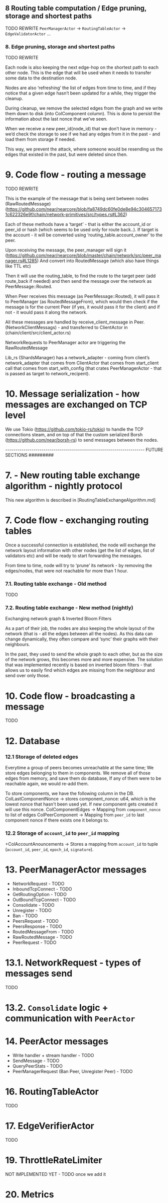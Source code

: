 ## 8 Routing table computation / Edge pruning, storage and shortest paths


TODO REWRITE
`PeerManagerActor` -> `RoutingTableActor` -> `EdgeValidatorActor` ...

### 8. Edge pruning, storage and shortest paths
TODO REWRITE

Each node is also keeping the next edge-hop on the shortest path to each other node. This is the edge that will be used when it needs to transfer some data to the destination node.

Nodes are also ‘refreshing’ the list of edges from time to time, and if they notice that a given edge hasn’t been updated for a while, they trigger the cleanup.

During cleanup, we remove the selected edges from the graph and we write them down to disk (into ColComponent column). This is done to persist the information about the last nonce that we’ve seen.

When we receive a new peer_id(node_id) that we don’t have in memory - we’d check the storage to see if we had any edges from it in the past - and load them from storage if needed.

This way, we prevent the attack, where someone would be resending us the edges that existed in the past, but were deleted since then.



# 9. Code flow - routing a message
TODO REWRITE


This is the example of the message that is being sent between nodes (RawRoutedMessage) (https://github.com/near/nearcore/blob/fa8749dc60fe0de8e94c3046571731c622326e9f/chain/network-primitives/src/types.rs#L362)

Each of these methods have a ‘target’ - that is either the account_id or peer_id or hash (which seems to be used only for route back..). If target is the account - it will be converted using ‘routing_table.account_owner’ to the peer.

Upon receiving the message, the peer_manager will sign it (https://github.com/near/nearcore/blob/master/chain/network/src/peer_manager.rs#L1285)
And convert into RoutedMessage (which also have things like TTL etc)

Then it will use the routing_table, to find the route to the target peer (add route_back if needed) and then send the message over the network as PeerMessage::Routed.

When Peer receives this message (as PeerMessage::Routed), it will pass it to PeerManager (as RoutedMessageFrom), which would then check if the message is for the current Peer (if yes, it would pass it for the client) and if not - it would pass it along the network.

All these messages are handled by receive_client_message in Peer. (NetworkClientMessags) - and transferred to ClientActor in (chain/client/src/client_actor.rs)


NetworkRequests to PeerManager actor are triggering the RawRoutedMessage

Lib_rs (ShardsManager) has a network_adapter - coming from client’s network_adapter that comes from ClientActor that comes from start_client call that comes from start_with_config
(that crates PeerManagerActor - that is passed as target to network_recipent).


# 10. Message serialization - how messages are exchanged on TCP level
We use Tokio (https://github.com/tokio-rs/tokio) to handle the TCP connections steam, and on top of that the custom serialized Borsh (https://github.com/near/borsh-rs) to send messages between the nodes.








--------------------------------------------------------------------- FUTURE SECTIONS #########

               
# 7. - New routing table exchange algorithm - nightly protocol

This new algorithm is described in [RoutingTableExchangeAlgorithm.md]

# 7. Code flow - exchanging routing tables
Once a successful connection is established, the node will exchange the network layout information with other nodes (get the list of edges, list of validators etc) and will be ready to start forwarding the messages.

From time to time, node will try to ‘prune’ its network - by removing the edges/nodes, that were not reachable for more than 1 hour.

### 7.1. Routing table exchange - Old method
TODO

### 7.2. Routing table exchange - New method (nightly)
Exchanging network graph & Inverted Bloom Filters

As a part of their job, the nodes are also keeping the whole layout of the network (that is - all the edges between all the nodes). As this data can change dynamically, they often compare and ‘sync’ their graphs with their neighbours.

In the past, they used to send the whole graph to each other, but as the size of the network grows, this becomes more and more expensive.
The solution that was implemented recently is based on inverted bloom filters - that allows us to easily find which edges are missing from the neighbour and send over only those.




# 10. Code flow - broadcasting a message
TODO


# 12. Database
### 12.1 Storage of deleted edges
Everytime a group of peers becomes unreachable at the same time; We store edges belonging to
them in components. We remove all of those edges from memory, and save them do database,
If any of them were to be reachable again, we would re-add them.

To store components, we have the following column in the DB.
ColLastComponentNonce -> stores component_nonce: u64, which is the lowest nonce that
                         hasn't been used yet. If new component gets created it will use
                         this nonce.
ColComponentEdges     -> Mapping from `component_nonce` to list of edges
ColPeerComponent      -> Mapping from `peer_id` to last component nonce if there
                         exists one it belongs to.
### 12.2 Storage of `account_id` to `peer_id` mapping
+ColAccountAnouncements -> Stores a mapping from `account_id` to tuple (`account_id`, `peer_id`, `epoch_id`, `signature`).

# 13. PeerManagerActor messages
- NetworkRequest - TODO
- InboundTcpConnect - TODO
- GetRoutingOption - TODO
- OutBoundTcpConnect - TODO
- Consolidate - TODO
- Unregister - TODO
- Ban - TODO
- PeersRequest - TODO
- PeersResponse - TODO
- RoutedMessageFrom - TODO
- RawRoutedMessage - TODO
- PeerRequest - TODO

# 13.1. NetworkRequest - types of messages send
TODO

# 13.2. `Consolidate` logic + communication with `PeerActor`

# 14. PeerActor messages

- Write handler + stream handler - TODO
- SendMessage - TODO
- QueryPeerStats - TODO
- PeerManagerRequest (Ban Peer, Unregister Peer) - TODO

# 16. RoutingTableActor
TODO

# 17. EdgeVerifierActor
TODO

# 19. ThrottleRateLimiter
NOT IMPLEMENTED YET - TODO once we add it

# 20. Metrics
